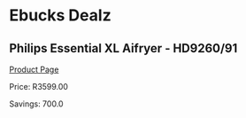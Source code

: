 
# Ebucks Dealz
## Philips Essential XL Aifryer - HD9260/91
[Product Page](https://www.ebucks.com/web/shop/productSelected.do?prodId=1029522667&catId=704983235)

Price: R3599.00

Savings: 700.0


	
